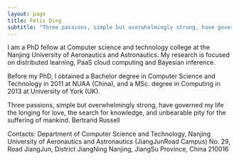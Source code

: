 ```yaml
---
layout: page
title: Felix Ding
subtitle: "Three passions, simple but overwhelmingly strong, have governed my life -- the longing for love, the search for knowledge, and unbearable pity for the suffering of mankind." -- Bertrand Russell
---
```


I am a PhD fellow at Computer science and technology college at the Nanjing University of Aeronautics and Astronautics. My research is focused on distributed learning, PaaS cloud computing and Bayesian inference.

Before my PhD, I obtained a Bachelor degree in Computer Science and Technology in 2011 at NUAA (China), and a MSc. degree in Computing in 2013 at University of York (UK).

Three passions, simple but overwhelmingly strong, have governed my life the longing for love, the search for knowledge, and unbearable pity for the suffering of mankind. Bertrand Russell

Contacts:
Department of Computer Science and Technology, Nanjing University of Aeronautics and Astronautics (JiangJunRoad Campus)
No. 29, Road JiangJun, District JiangNing
Nanjing, JiangSu Province, China 210016
